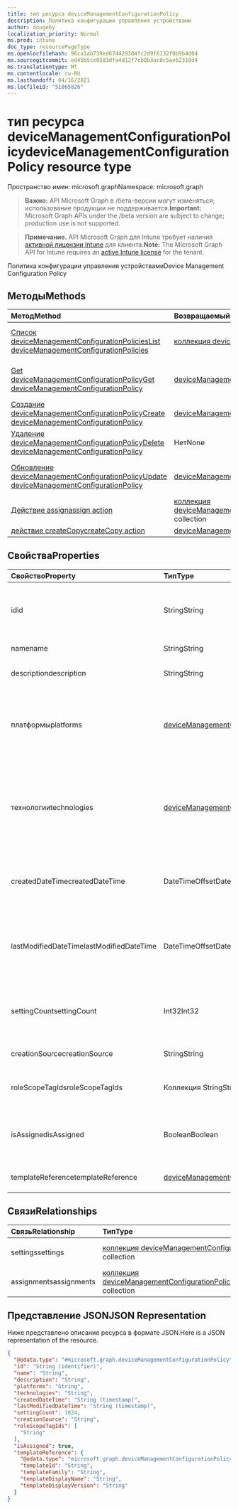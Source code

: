 ```yaml
---
title: тип ресурса deviceManagementConfigurationPolicy
description: Политика конфигурации управления устройствами
author: dougeby
localization_priority: Normal
ms.prod: intune
doc_type: resourcePageType
ms.openlocfilehash: 96ca1ab739ed674429304fc2d9f6132f0b9b4d04
ms.sourcegitcommit: ed45b5ce0583dfa4d12f7cb0b3ac0c5aeb2318d4
ms.translationtype: MT
ms.contentlocale: ru-RU
ms.lasthandoff: 04/16/2021
ms.locfileid: "51865826"
---
```

# <a name="devicemanagementconfigurationpolicy-resource-type"></a><span data-ttu-id="b92fd-103">тип ресурса deviceManagementConfigurationPolicy</span><span class="sxs-lookup"><span data-stu-id="b92fd-103">deviceManagementConfigurationPolicy resource type</span></span>

<span data-ttu-id="b92fd-104">Пространство имен: microsoft.graph</span><span class="sxs-lookup"><span data-stu-id="b92fd-104">Namespace: microsoft.graph</span></span>

> <span data-ttu-id="b92fd-105">**Важно:** API Microsoft Graph в /бета-версии могут изменяться; использование продукции не поддерживается.</span><span class="sxs-lookup"><span data-stu-id="b92fd-105">**Important:** Microsoft Graph APIs under the /beta version are subject to change; production use is not supported.</span></span>

> <span data-ttu-id="b92fd-106">**Примечание.** API Microsoft Graph для Intune требует наличия [активной лицензии Intune](https://go.microsoft.com/fwlink/?linkid=839381) для клиента.</span><span class="sxs-lookup"><span data-stu-id="b92fd-106">**Note:** The Microsoft Graph API for Intune requires an [active Intune license](https://go.microsoft.com/fwlink/?linkid=839381) for the tenant.</span></span>

<span data-ttu-id="b92fd-107">Политика конфигурации управления устройствами</span><span class="sxs-lookup"><span data-stu-id="b92fd-107">Device Management Configuration Policy</span></span>

## <a name="methods"></a><span data-ttu-id="b92fd-108">Методы</span><span class="sxs-lookup"><span data-stu-id="b92fd-108">Methods</span></span>
|<span data-ttu-id="b92fd-109">Метод</span><span class="sxs-lookup"><span data-stu-id="b92fd-109">Method</span></span>|<span data-ttu-id="b92fd-110">Возвращаемый тип</span><span class="sxs-lookup"><span data-stu-id="b92fd-110">Return Type</span></span>|<span data-ttu-id="b92fd-111">Описание</span><span class="sxs-lookup"><span data-stu-id="b92fd-111">Description</span></span>|
|:---|:---|:---|
|[<span data-ttu-id="b92fd-112">Список deviceManagementConfigurationPolicies</span><span class="sxs-lookup"><span data-stu-id="b92fd-112">List deviceManagementConfigurationPolicies</span></span>](../api/intune-deviceconfigv2-devicemanagementconfigurationpolicy-list.md)|<span data-ttu-id="b92fd-113">[коллекция deviceManagementConfigurationPolicy](../resources/intune-deviceconfigv2-devicemanagementconfigurationpolicy.md)</span><span class="sxs-lookup"><span data-stu-id="b92fd-113">[deviceManagementConfigurationPolicy](../resources/intune-deviceconfigv2-devicemanagementconfigurationpolicy.md) collection</span></span>|<span data-ttu-id="b92fd-114">Список свойств и связей [объектов deviceManagementConfigurationPolicy.](../resources/intune-deviceconfigv2-devicemanagementconfigurationpolicy.md)</span><span class="sxs-lookup"><span data-stu-id="b92fd-114">List properties and relationships of the [deviceManagementConfigurationPolicy](../resources/intune-deviceconfigv2-devicemanagementconfigurationpolicy.md) objects.</span></span>|
|[<span data-ttu-id="b92fd-115">Get deviceManagementConfigurationPolicy</span><span class="sxs-lookup"><span data-stu-id="b92fd-115">Get deviceManagementConfigurationPolicy</span></span>](../api/intune-deviceconfigv2-devicemanagementconfigurationpolicy-get.md)|[<span data-ttu-id="b92fd-116">deviceManagementConfigurationPolicy</span><span class="sxs-lookup"><span data-stu-id="b92fd-116">deviceManagementConfigurationPolicy</span></span>](../resources/intune-deviceconfigv2-devicemanagementconfigurationpolicy.md)|<span data-ttu-id="b92fd-117">Чтение свойств и связей [объекта deviceManagementConfigurationPolicy.](../resources/intune-deviceconfigv2-devicemanagementconfigurationpolicy.md)</span><span class="sxs-lookup"><span data-stu-id="b92fd-117">Read properties and relationships of the [deviceManagementConfigurationPolicy](../resources/intune-deviceconfigv2-devicemanagementconfigurationpolicy.md) object.</span></span>|
|[<span data-ttu-id="b92fd-118">Создание deviceManagementConfigurationPolicy</span><span class="sxs-lookup"><span data-stu-id="b92fd-118">Create deviceManagementConfigurationPolicy</span></span>](../api/intune-deviceconfigv2-devicemanagementconfigurationpolicy-create.md)|[<span data-ttu-id="b92fd-119">deviceManagementConfigurationPolicy</span><span class="sxs-lookup"><span data-stu-id="b92fd-119">deviceManagementConfigurationPolicy</span></span>](../resources/intune-deviceconfigv2-devicemanagementconfigurationpolicy.md)|<span data-ttu-id="b92fd-120">Создание нового [объекта deviceManagementConfigurationPolicy.](../resources/intune-deviceconfigv2-devicemanagementconfigurationpolicy.md)</span><span class="sxs-lookup"><span data-stu-id="b92fd-120">Create a new [deviceManagementConfigurationPolicy](../resources/intune-deviceconfigv2-devicemanagementconfigurationpolicy.md) object.</span></span>|
|[<span data-ttu-id="b92fd-121">Удаление deviceManagementConfigurationPolicy</span><span class="sxs-lookup"><span data-stu-id="b92fd-121">Delete deviceManagementConfigurationPolicy</span></span>](../api/intune-deviceconfigv2-devicemanagementconfigurationpolicy-delete.md)|<span data-ttu-id="b92fd-122">Нет</span><span class="sxs-lookup"><span data-stu-id="b92fd-122">None</span></span>|<span data-ttu-id="b92fd-123">Удаляет [устройствоManagementConfigurationPolicy](../resources/intune-deviceconfigv2-devicemanagementconfigurationpolicy.md).</span><span class="sxs-lookup"><span data-stu-id="b92fd-123">Deletes a [deviceManagementConfigurationPolicy](../resources/intune-deviceconfigv2-devicemanagementconfigurationpolicy.md).</span></span>|
|[<span data-ttu-id="b92fd-124">Обновление deviceManagementConfigurationPolicy</span><span class="sxs-lookup"><span data-stu-id="b92fd-124">Update deviceManagementConfigurationPolicy</span></span>](../api/intune-deviceconfigv2-devicemanagementconfigurationpolicy-update.md)|[<span data-ttu-id="b92fd-125">deviceManagementConfigurationPolicy</span><span class="sxs-lookup"><span data-stu-id="b92fd-125">deviceManagementConfigurationPolicy</span></span>](../resources/intune-deviceconfigv2-devicemanagementconfigurationpolicy.md)|<span data-ttu-id="b92fd-126">Обновление свойств объекта [deviceManagementConfigurationPolicy.](../resources/intune-deviceconfigv2-devicemanagementconfigurationpolicy.md)</span><span class="sxs-lookup"><span data-stu-id="b92fd-126">Update the properties of a [deviceManagementConfigurationPolicy](../resources/intune-deviceconfigv2-devicemanagementconfigurationpolicy.md) object.</span></span>|
|[<span data-ttu-id="b92fd-127">Действие assign</span><span class="sxs-lookup"><span data-stu-id="b92fd-127">assign action</span></span>](../api/intune-deviceconfigv2-devicemanagementconfigurationpolicy-assign.md)|<span data-ttu-id="b92fd-128">[коллекция deviceManagementConfigurationPolicyAssignment](../resources/intune-deviceconfigv2-devicemanagementconfigurationpolicyassignment.md)</span><span class="sxs-lookup"><span data-stu-id="b92fd-128">[deviceManagementConfigurationPolicyAssignment](../resources/intune-deviceconfigv2-devicemanagementconfigurationpolicyassignment.md) collection</span></span>|<span data-ttu-id="b92fd-129">Пока не задокументировано.</span><span class="sxs-lookup"><span data-stu-id="b92fd-129">Not yet documented</span></span>|
|[<span data-ttu-id="b92fd-130">действие createCopy</span><span class="sxs-lookup"><span data-stu-id="b92fd-130">createCopy action</span></span>](../api/intune-deviceconfigv2-devicemanagementconfigurationpolicy-createcopy.md)|[<span data-ttu-id="b92fd-131">deviceManagementConfigurationPolicy</span><span class="sxs-lookup"><span data-stu-id="b92fd-131">deviceManagementConfigurationPolicy</span></span>](../resources/intune-deviceconfigv2-devicemanagementconfigurationpolicy.md)|<span data-ttu-id="b92fd-132">Н/Д</span><span class="sxs-lookup"><span data-stu-id="b92fd-132">Not yet documented</span></span>|

## <a name="properties"></a><span data-ttu-id="b92fd-133">Свойства</span><span class="sxs-lookup"><span data-stu-id="b92fd-133">Properties</span></span>
|<span data-ttu-id="b92fd-134">Свойство</span><span class="sxs-lookup"><span data-stu-id="b92fd-134">Property</span></span>|<span data-ttu-id="b92fd-135">Тип</span><span class="sxs-lookup"><span data-stu-id="b92fd-135">Type</span></span>|<span data-ttu-id="b92fd-136">Описание</span><span class="sxs-lookup"><span data-stu-id="b92fd-136">Description</span></span>|
|:---|:---|:---|
|<span data-ttu-id="b92fd-137">id</span><span class="sxs-lookup"><span data-stu-id="b92fd-137">id</span></span>|<span data-ttu-id="b92fd-138">String</span><span class="sxs-lookup"><span data-stu-id="b92fd-138">String</span></span>|<span data-ttu-id="b92fd-139">Ключ документа политики.</span><span class="sxs-lookup"><span data-stu-id="b92fd-139">Key of the policy document.</span></span> <span data-ttu-id="b92fd-140">Автоматически созданный.</span><span class="sxs-lookup"><span data-stu-id="b92fd-140">Automatically generated.</span></span>|
|<span data-ttu-id="b92fd-141">name</span><span class="sxs-lookup"><span data-stu-id="b92fd-141">name</span></span>|<span data-ttu-id="b92fd-142">String</span><span class="sxs-lookup"><span data-stu-id="b92fd-142">String</span></span>|<span data-ttu-id="b92fd-143">Имя политики</span><span class="sxs-lookup"><span data-stu-id="b92fd-143">Policy name</span></span>|
|<span data-ttu-id="b92fd-144">description</span><span class="sxs-lookup"><span data-stu-id="b92fd-144">description</span></span>|<span data-ttu-id="b92fd-145">String</span><span class="sxs-lookup"><span data-stu-id="b92fd-145">String</span></span>|<span data-ttu-id="b92fd-146">Описание политики</span><span class="sxs-lookup"><span data-stu-id="b92fd-146">Policy description</span></span>|
|<span data-ttu-id="b92fd-147">платформы</span><span class="sxs-lookup"><span data-stu-id="b92fd-147">platforms</span></span>|[<span data-ttu-id="b92fd-148">deviceManagementConfigurationPlatforms</span><span class="sxs-lookup"><span data-stu-id="b92fd-148">deviceManagementConfigurationPlatforms</span></span>](../resources/intune-deviceconfigv2-devicemanagementconfigurationplatforms.md)|<span data-ttu-id="b92fd-149">Платформы для этой политики.</span><span class="sxs-lookup"><span data-stu-id="b92fd-149">Platforms for this policy.</span></span> <span data-ttu-id="b92fd-150">Возможные значения: `none`, `macOS`, `windows10X`, `windows10`.</span><span class="sxs-lookup"><span data-stu-id="b92fd-150">Possible values are: `none`, `macOS`, `windows10X`, `windows10`.</span></span>|
|<span data-ttu-id="b92fd-151">технологии</span><span class="sxs-lookup"><span data-stu-id="b92fd-151">technologies</span></span>|[<span data-ttu-id="b92fd-152">deviceManagementConfigurationTechnologies</span><span class="sxs-lookup"><span data-stu-id="b92fd-152">deviceManagementConfigurationTechnologies</span></span>](../resources/intune-deviceconfigv2-devicemanagementconfigurationtechnologies.md)|<span data-ttu-id="b92fd-153">Технологии для этой политики.</span><span class="sxs-lookup"><span data-stu-id="b92fd-153">Technologies for this policy.</span></span> <span data-ttu-id="b92fd-154">Возможные значения: `none`, `mdm`, `windows10XManagement`, `configManager`.</span><span class="sxs-lookup"><span data-stu-id="b92fd-154">Possible values are: `none`, `mdm`, `windows10XManagement`, `configManager`.</span></span>|
|<span data-ttu-id="b92fd-155">createdDateTime</span><span class="sxs-lookup"><span data-stu-id="b92fd-155">createdDateTime</span></span>|<span data-ttu-id="b92fd-156">DateTimeOffset</span><span class="sxs-lookup"><span data-stu-id="b92fd-156">DateTimeOffset</span></span>|<span data-ttu-id="b92fd-157">Дата и время создания политики.</span><span class="sxs-lookup"><span data-stu-id="b92fd-157">Policy creation date and time.</span></span> <span data-ttu-id="b92fd-158">Это свойство доступно только для чтения.</span><span class="sxs-lookup"><span data-stu-id="b92fd-158">This property is read-only.</span></span>|
|<span data-ttu-id="b92fd-159">lastModifiedDateTime</span><span class="sxs-lookup"><span data-stu-id="b92fd-159">lastModifiedDateTime</span></span>|<span data-ttu-id="b92fd-160">DateTimeOffset</span><span class="sxs-lookup"><span data-stu-id="b92fd-160">DateTimeOffset</span></span>|<span data-ttu-id="b92fd-161">Политика последней даты и времени изменения.</span><span class="sxs-lookup"><span data-stu-id="b92fd-161">Policy last modification date and time.</span></span> <span data-ttu-id="b92fd-162">Это свойство доступно только для чтения.</span><span class="sxs-lookup"><span data-stu-id="b92fd-162">This property is read-only.</span></span>|
|<span data-ttu-id="b92fd-163">settingCount</span><span class="sxs-lookup"><span data-stu-id="b92fd-163">settingCount</span></span>|<span data-ttu-id="b92fd-164">Int32</span><span class="sxs-lookup"><span data-stu-id="b92fd-164">Int32</span></span>|<span data-ttu-id="b92fd-165">Количество параметров.</span><span class="sxs-lookup"><span data-stu-id="b92fd-165">Number of settings.</span></span> <span data-ttu-id="b92fd-166">Это свойство доступно только для чтения.</span><span class="sxs-lookup"><span data-stu-id="b92fd-166">This property is read-only.</span></span>|
|<span data-ttu-id="b92fd-167">creationSource</span><span class="sxs-lookup"><span data-stu-id="b92fd-167">creationSource</span></span>|<span data-ttu-id="b92fd-168">String</span><span class="sxs-lookup"><span data-stu-id="b92fd-168">String</span></span>|<span data-ttu-id="b92fd-169">Источник создания политики</span><span class="sxs-lookup"><span data-stu-id="b92fd-169">Policy creation source</span></span>|
|<span data-ttu-id="b92fd-170">roleScopeTagIds</span><span class="sxs-lookup"><span data-stu-id="b92fd-170">roleScopeTagIds</span></span>|<span data-ttu-id="b92fd-171">Коллекция String</span><span class="sxs-lookup"><span data-stu-id="b92fd-171">String collection</span></span>|<span data-ttu-id="b92fd-172">Список тегов области для этого экземпляра Entity.</span><span class="sxs-lookup"><span data-stu-id="b92fd-172">List of Scope Tags for this Entity instance.</span></span>|
|<span data-ttu-id="b92fd-173">isAssigned</span><span class="sxs-lookup"><span data-stu-id="b92fd-173">isAssigned</span></span>|<span data-ttu-id="b92fd-174">Boolean</span><span class="sxs-lookup"><span data-stu-id="b92fd-174">Boolean</span></span>|<span data-ttu-id="b92fd-175">Состояние назначения политики.</span><span class="sxs-lookup"><span data-stu-id="b92fd-175">Policy assignment status.</span></span> <span data-ttu-id="b92fd-176">Это свойство доступно только для чтения.</span><span class="sxs-lookup"><span data-stu-id="b92fd-176">This property is read-only.</span></span>|
|<span data-ttu-id="b92fd-177">templateReference</span><span class="sxs-lookup"><span data-stu-id="b92fd-177">templateReference</span></span>|[<span data-ttu-id="b92fd-178">deviceManagementConfigurationPolicyTemplateReference</span><span class="sxs-lookup"><span data-stu-id="b92fd-178">deviceManagementConfigurationPolicyTemplateReference</span></span>](../resources/intune-deviceconfigv2-devicemanagementconfigurationpolicytemplatereference.md)|<span data-ttu-id="b92fd-179">Справочные сведения по шаблонам</span><span class="sxs-lookup"><span data-stu-id="b92fd-179">Template reference information</span></span>|

## <a name="relationships"></a><span data-ttu-id="b92fd-180">Связи</span><span class="sxs-lookup"><span data-stu-id="b92fd-180">Relationships</span></span>
|<span data-ttu-id="b92fd-181">Связь</span><span class="sxs-lookup"><span data-stu-id="b92fd-181">Relationship</span></span>|<span data-ttu-id="b92fd-182">Тип</span><span class="sxs-lookup"><span data-stu-id="b92fd-182">Type</span></span>|<span data-ttu-id="b92fd-183">Описание</span><span class="sxs-lookup"><span data-stu-id="b92fd-183">Description</span></span>|
|:---|:---|:---|
|<span data-ttu-id="b92fd-184">settings</span><span class="sxs-lookup"><span data-stu-id="b92fd-184">settings</span></span>|<span data-ttu-id="b92fd-185">[коллекция deviceManagementConfigurationSetting](../resources/intune-deviceconfigv2-devicemanagementconfigurationsetting.md)</span><span class="sxs-lookup"><span data-stu-id="b92fd-185">[deviceManagementConfigurationSetting](../resources/intune-deviceconfigv2-devicemanagementconfigurationsetting.md) collection</span></span>|<span data-ttu-id="b92fd-186">Параметры политики</span><span class="sxs-lookup"><span data-stu-id="b92fd-186">Policy settings</span></span>|
|<span data-ttu-id="b92fd-187">assignments</span><span class="sxs-lookup"><span data-stu-id="b92fd-187">assignments</span></span>|<span data-ttu-id="b92fd-188">[коллекция deviceManagementConfigurationPolicyAssignment](../resources/intune-deviceconfigv2-devicemanagementconfigurationpolicyassignment.md)</span><span class="sxs-lookup"><span data-stu-id="b92fd-188">[deviceManagementConfigurationPolicyAssignment](../resources/intune-deviceconfigv2-devicemanagementconfigurationpolicyassignment.md) collection</span></span>|<span data-ttu-id="b92fd-189">Назначения политик</span><span class="sxs-lookup"><span data-stu-id="b92fd-189">Policy assignments</span></span>|

## <a name="json-representation"></a><span data-ttu-id="b92fd-190">Представление JSON</span><span class="sxs-lookup"><span data-stu-id="b92fd-190">JSON Representation</span></span>
<span data-ttu-id="b92fd-191">Ниже представлено описание ресурса в формате JSON.</span><span class="sxs-lookup"><span data-stu-id="b92fd-191">Here is a JSON representation of the resource.</span></span>
<!-- {
  "blockType": "resource",
  "keyProperty": "id",
  "@odata.type": "microsoft.graph.deviceManagementConfigurationPolicy"
}
-->
``` json
{
  "@odata.type": "#microsoft.graph.deviceManagementConfigurationPolicy",
  "id": "String (identifier)",
  "name": "String",
  "description": "String",
  "platforms": "String",
  "technologies": "String",
  "createdDateTime": "String (timestamp)",
  "lastModifiedDateTime": "String (timestamp)",
  "settingCount": 1024,
  "creationSource": "String",
  "roleScopeTagIds": [
    "String"
  ],
  "isAssigned": true,
  "templateReference": {
    "@odata.type": "microsoft.graph.deviceManagementConfigurationPolicyTemplateReference",
    "templateId": "String",
    "templateFamily": "String",
    "templateDisplayName": "String",
    "templateDisplayVersion": "String"
  }
}
```




